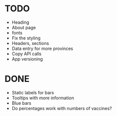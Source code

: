 # TODO

- Heading
- About page
- fonts
- Fix the styling
- Headers, sections
- Data entry for more provinces
- Copy API calls
- App versioning

# DONE

- Static labels for bars
- Tooltips with more information
- Blue bars
- Do percentages work with numbers of vaccines?
